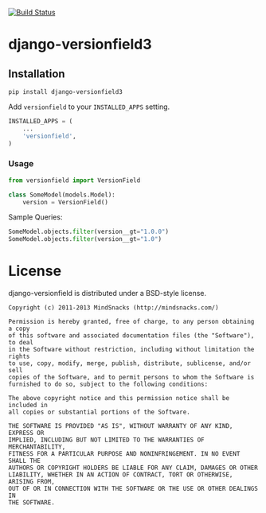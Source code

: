 [![Build Status](https://travis-ci.org/Crystalnix/django-versionfield3.svg)](https://travis-ci.org/Crystalnix/django-versionfield3)

# django-versionfield3

## Installation

```shell
pip install django-versionfield3
```

Add `versionfield` to your `INSTALLED_APPS` setting.

```python
INSTALLED_APPS = (
    ...
    'versionfield',
)
```

### Usage

```python
from versionfield import VersionField

class SomeModel(models.Model):
    version = VersionField()
```

Sample Queries:

```python
SomeModel.objects.filter(version__gt="1.0.0")
SomeModel.objects.filter(version__gt="1.0")
```

# License

django-versionfield is distributed under a BSD-style license.

    Copyright (c) 2011-2013 MindSnacks (http://mindsnacks.com/)
        
    Permission is hereby granted, free of charge, to any person obtaining a copy
    of this software and associated documentation files (the "Software"), to deal
    in the Software without restriction, including without limitation the rights
    to use, copy, modify, merge, publish, distribute, sublicense, and/or sell
    copies of the Software, and to permit persons to whom the Software is
    furnished to do so, subject to the following conditions:
    
    The above copyright notice and this permission notice shall be included in
    all copies or substantial portions of the Software.
    
    THE SOFTWARE IS PROVIDED "AS IS", WITHOUT WARRANTY OF ANY KIND, EXPRESS OR
    IMPLIED, INCLUDING BUT NOT LIMITED TO THE WARRANTIES OF MERCHANTABILITY,
    FITNESS FOR A PARTICULAR PURPOSE AND NONINFRINGEMENT. IN NO EVENT SHALL THE
    AUTHORS OR COPYRIGHT HOLDERS BE LIABLE FOR ANY CLAIM, DAMAGES OR OTHER
    LIABILITY, WHETHER IN AN ACTION OF CONTRACT, TORT OR OTHERWISE, ARISING FROM,
    OUT OF OR IN CONNECTION WITH THE SOFTWARE OR THE USE OR OTHER DEALINGS IN
    THE SOFTWARE.
